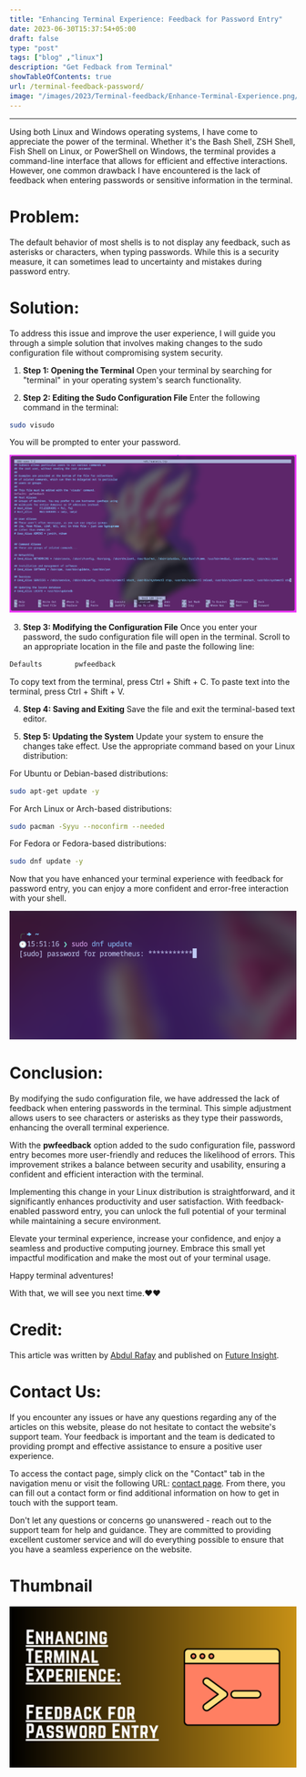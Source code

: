```yaml
---
title: "Enhancing Terminal Experience: Feedback for Password Entry"
date: 2023-06-30T15:37:54+05:00
draft: false 
type: "post"
tags: ["blog" ,"linux"]
description: "Get Fedback from Terminal"
showTableOfContents: true
url: /terminal-feedback-password/
image: "/images/2023/Terminal-feedback/Enhance-Terminal-Experience.png/"
---
```


-----------

Using both Linux and Windows operating systems, I have come to appreciate the power of the terminal. Whether it's the Bash Shell, ZSH Shell, Fish Shell on Linux, or PowerShell on Windows, the terminal provides a command-line interface that allows for efficient and effective interactions. However, one common drawback I have encountered is the lack of feedback when entering passwords or sensitive information in the terminal.

# Problem:
The default behavior of most shells is to not display any feedback, such as asterisks or characters, when typing passwords. While this is a security measure, it can sometimes lead to uncertainty and mistakes during password entry.

# Solution:
To address this issue and improve the user experience, I will guide you through a simple solution that involves making changes to the sudo configuration file without compromising system security.

1. **Step 1: Opening the Terminal**
Open your terminal by searching for "terminal" in your operating system's search functionality.

2. **Step 2: Editing the Sudo Configuration File**
Enter the following command in the terminal:
```bash
sudo visudo
```
You will be prompted to enter your password.

![Open-Terminal](/images/2023/Terminal-feedback/editior.png)

3. **Step 3: Modifying the Configuration File**
Once you enter your password, the sudo configuration file will open in the terminal. Scroll to an appropriate location in the file and paste the following line:
```bash
Defaults        pwfeedback
```
To copy text from the terminal, press Ctrl + Shift + C. To paste text into the terminal, press Ctrl + Shift + V.

4. **Step 4: Saving and Exiting**
Save the file and exit the terminal-based text editor.

5. **Step 5: Updating the System**
Update your system to ensure the changes take effect. Use the appropriate command based on your Linux distribution:

For Ubuntu or Debian-based distributions:
```bash
sudo apt-get update -y
```
For Arch Linux or Arch-based distributions:
```bash
sudo pacman -Syyu --noconfirm --needed
```
For Fedora or Fedora-based distributions:
```bash
sudo dnf update -y
```

Now that you have enhanced your terminal experience with feedback for password entry, you can enjoy a more confident and error-free interaction with your shell.

![Terminal-output](/images/2023/Terminal-feedback/terminal-ffedback.png)


# Conclusion:
By modifying the sudo configuration file, we have addressed the lack of feedback when entering passwords in the terminal. This simple adjustment allows users to see characters or asterisks as they type their passwords, enhancing the overall terminal experience.

With the **pwfeedback** option added to the sudo configuration file, password entry becomes more user-friendly and reduces the likelihood of errors. This improvement strikes a balance between security and usability, ensuring a confident and efficient interaction with the terminal.

Implementing this change in your Linux distribution is straightforward, and it significantly enhances productivity and user satisfaction. With feedback-enabled password entry, you can unlock the full potential of your terminal while maintaining a secure environment.

Elevate your terminal experience, increase your confidence, and enjoy a seamless and productive computing journey. Embrace this small yet impactful modification and make the most out of your terminal usage.

Happy terminal adventures!

With that, we will see you next time.❤️❤️

# Credit:
This article was written by [Abdul Rafay](https://future-insight.blog/author) and published on [Future Insight](https://future-insight.blog/).

# Contact Us: 
If you encounter any issues or have any questions regarding any of the articles on this website, please do not hesitate to contact the website's support team. Your feedback is important and the team is dedicated to providing prompt and effective assistance to ensure a positive user experience.

To access the contact page, simply click on the "Contact" tab in the navigation menu or visit the following URL: [contact page](https://future-insight.blog/contact). From there, you can fill out a contact form or find additional information on how to get in touch with the support team.

Don't let any questions or concerns go unanswered - reach out to the support team for help and guidance. They are committed to providing excellent customer service and will do everything possible to ensure that you have a seamless experience on the website.

# Thumbnail
![image](/images/2023/Terminal-feedback/Enhance-Terminal-Experience.png)


<!-- # References: -->
<!-- Here are all of the links and references that I used to write this blog, so feel free to visit them to get some more help. -->
<!-- ## Articles references: -->
<!-- - [Article 1]() -->

<!-- ## WalkThrough Video: -->
<!-- <iframe width="800" height="450" src="https://www.youtube.com/embed/YT-link" frameborder="1" allowfullscreen></iframe> -->
